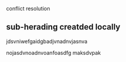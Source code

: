 conflict resolution
## sub-herading creatded locally
jdsvniwefgaidgbadjvnadnvjasnva

nojasdvnoadnvoanfoasdfg
maksdvpak